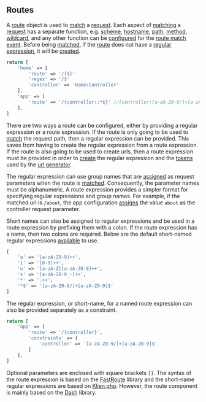 ## Routes
A [route](https://github.com/mvc5/mvc5/blob/master/src/Route/Route.php) object is used to [match](https://github.com/mvc5/mvc5/blob/master/config/event.php#L15) a [request](https://github.com/mvc5/mvc5/blob/master/src/Route/Request.php). Each aspect of [matching](https://github.com/mvc5/mvc5/blob/master/src/Route/Match.php) a [request](https://github.com/mvc5/mvc5/blob/master/src/Route/Request.php) has a separate function, e.g. [scheme](https://github.com/mvc5/mvc5/blob/master/src/Route/Match/Scheme.php), [hostname](https://github.com/mvc5/mvc5/blob/master/src/Route/Match/Hostname.php), [path](https://github.com/mvc5/mvc5/blob/master/src/Route/Match/Path.php), [method](https://github.com/mvc5/mvc5/blob/master/src/Route/Match/Method.php), [wildcard](https://github.com/mvc5/mvc5/blob/master/src/Route/Match/Wildcard.php), and any other function can be [configured](https://github.com/mvc5/mvc5/blob/master/config/event.php#L15) for the [route match event](https://github.com/mvc5/mvc5/blob/master/src/Route/Match.php). Before being [matched](https://github.com/mvc5/mvc5/blob/master/src/Route/Match/Path.php#L47), if the [route](https://github.com/mvc5/mvc5/blob/master/src/Route/Route.php) does not have a [regular expression](https://github.com/mvc5/mvc5/blob/master/src/Route/Route.php#L90), it will be [created](https://github.com/mvc5/mvc5/blob/master/src/Route/Definition/Build.php#L95).

```php
return [
    'home' => [
        'route' => '/{$}'
        'regex' => '/$'
        'controller' => 'Home\Controller'
    ],
    'app' => [
        'route' => '/{controller::*$}' //{controller:[a-zA-Z0-9/]+[a-zA-Z0-9]$}
    ],
]
```

There are two ways a route can be configured, either by providing a regular expression or a route expression. If the route is only going to be used to [match](https://github.com/mvc5/mvc5/blob/master/src/Route/Match/Path.php#L47) the request path, then a regular expression can be provided. This saves from having to create the regular expression from a route expression. If the route is also going to be used to create urls, then a route expression must be provided in order to [create](https://github.com/mvc5/mvc5/blob/master/src/Route/Definition/Build.php#L95) the regular expression and the [tokens](https://github.com/mvc5/mvc5/blob/master/src/Route/Definition/Build.php#L90) used by the [url generator](https://github.com/mvc5/mvc5/blob/master/src/Url/Route/Generator.php).

The regular expression can use group names that are [assigned](https://github.com/mvc5/mvc5/blob/master/src/Route/Match/Path.php#L54) as request parameters when the route is [matched](https://github.com/mvc5/mvc5/blob/master/src/Route/Match/Path.php#L47). Consequently, the parameter names must be alphanumeric. A route expression provides a simpler format for specifying regular expressions and group names. For example, if the matched url is <code>/about</code>, the app configuration [assigns](https://github.com/mvc5/mvc5/blob/master/src/Route/Match/Path.php#L54) the value <code>about</code> as the controller request parameter.

Short names can also be assigned to regular expressions and be used in a route expression by prefixing them with a colon. If the route expression has a name, then two colons are required. Below are the default short-named regular expressions [available](https://github.com/mvc5/mvc5/blob/master/src/Route/Definition/Tokens.php#L23) to use.
  
```php
[
    'a' => '[a-zA-Z0-9]++',
    'i' => '[0-9]++',
    'n' => '[a-zA-Z][a-zA-Z0-9]++',
    's' => '[a-zA-Z0-9_-]++',
    '*' => '.++',
    '*$' => '[a-zA-Z0-9/]+[a-zA-Z0-9]$'
]
```

The regular expression, or short-name, for a named route expression can also be provided separately as a constraint.

```php
return [
    'app' => [
        'route' => '/{controller}',
        'constraints' => [
            'controller' => '[a-zA-Z0-9/]+[a-zA-Z0-9]$'
        ]
    ],
]
```

Optional parameters are enclosed with square brackets <code>[]</code>. The syntax of the route expression is based on the [FastRoute](https://github.com/nikic/FastRoute) library and the short-name regular expressions are based on [Klien.php](https://github.com/klein/klein.php). However, the route component is mainly based on the [Dash](https://github.com/DASPRiD/Dash) library.

